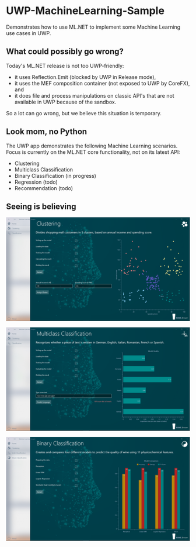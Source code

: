 # UWP-MachineLearning-Sample
Demonstrates how to use ML.NET to implement some Machine Learning use cases in UWP. 

## What could possibly go wrong?
Today's ML.NET release is not too UWP-friendly: 
* it uses Reflection.Emit (blocked by UWP in Release mode), 
* it uses the MEF composition container (not exposed to UWP by CoreFX), and
* it does file and process manipulations on classic API's that are not available in UWP because of the sandbox.

So a lot can go wrong, but we believe this situation is temporary.

## Look mom, no Python
The UWP app demonstrates the following Machine Learning scenarios. Focus is currently on the ML.NET core functionality, not on its latest API:
* Clustering
* Multiclass Classification
* Binary Classification (in progress)
* Regression (todo)
* Recommendation (todo)

## Seeing is believing

![Screenshot](Assets/Clustering.png?raw=true)

![Screenshot](Assets/MulticlassClassification.png?raw=true)

![Screenshot](Assets/BinaryClassification.png?raw=true)